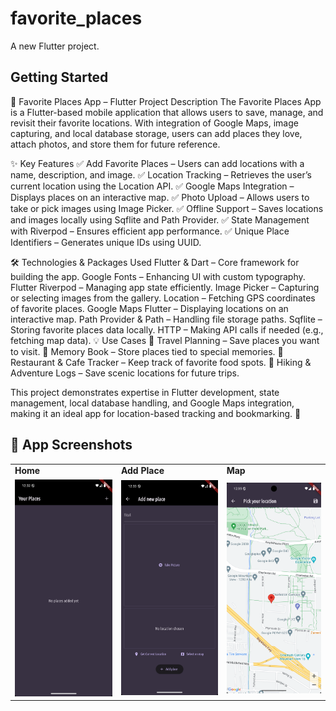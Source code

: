# favorite_places

A new Flutter project.

## Getting Started

📍 Favorite Places App – Flutter Project Description
The Favorite Places App is a Flutter-based mobile application that allows users to save, manage, and revisit their favorite locations. With integration of Google Maps, image capturing, and local database storage, users can add places they love, attach photos, and store them for future reference.

✨ Key Features
✅ Add Favorite Places – Users can add locations with a name, description, and image.
✅ Location Tracking – Retrieves the user’s current location using the Location API.
✅ Google Maps Integration – Displays places on an interactive map.
✅ Photo Upload – Allows users to take or pick images using Image Picker.
✅ Offline Support – Saves locations and images locally using Sqflite and Path Provider.
✅ State Management with Riverpod – Ensures efficient app performance.
✅ Unique Place Identifiers – Generates unique IDs using UUID.

🛠️ Technologies & Packages Used
Flutter & Dart – Core framework for building the app.
Google Fonts – Enhancing UI with custom typography.
Flutter Riverpod – Managing app state efficiently.
Image Picker – Capturing or selecting images from the gallery.
Location – Fetching GPS coordinates of favorite places.
Google Maps Flutter – Displaying locations on an interactive map.
Path Provider & Path – Handling file storage paths.
Sqflite – Storing favorite places data locally.
HTTP – Making API calls if needed (e.g., fetching map data).
💡 Use Cases
📌 Travel Planning – Save places you want to visit.
📌 Memory Book – Store places tied to special memories.
📌 Restaurant & Cafe Tracker – Keep track of favorite food spots.
📌 Hiking & Adventure Logs – Save scenic locations for future trips.

This project demonstrates expertise in Flutter development, state management, local database handling, and Google Maps integration, making it an ideal app for location-based tracking and bookmarking. 🚀

## 📸 App Screenshots

<table>
  <tr>
    <td><b>Home</b></td>
    <td><b>Add Place</b></td>
    <td><b>Map</b></td>
  </tr>
  
  <tr>
    <td><img src="assets/screenshots/home.png" width="250"></td>
    <td><img src="assets/screenshots/add place.png" width="250"></td>
    <td><img src="assets/screenshots/map.png" width="250"></td>
  </tr>
</table>